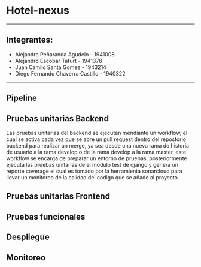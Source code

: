 # Hotel-nexus

***
## Integrantes: 
  * Alejandro Peñaranda Agudelo - 1941008
  * Alejandro Escobar Tafurt - 1941378
  * Juan Camilo Santa Gomez - 1943214
  * Diego Fernando Chaverra Castillo - 1940322
***
## Pipeline

## Pruebas unitarias Backend

Las pruebas unitarias del backend se ejecutan mendiante un workflow, el cual se activa cada vez que se abre un pull request dentro del repostorio backend para realizar un merge, ya sea desde una nueva rama de historia
de usuario a la rama develop o de la rama develop a la rama master, este workflow se encarga de preparar un entorno de pruebas, posteriormente ejecuta las pruebas unitarias de el modulo test de django y genera un reporte
coverage el cual es tomado por la herramienta sonarcloud para llevar un monitoreo de la calidad del codigo que se añade al proyecto.

## Pruebas unitarias Frontend

## Pruebas funcionales

## Despliegue

## Monitoreo
